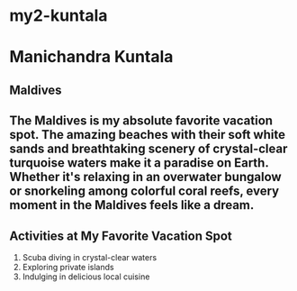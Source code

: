 # my2-kuntala
# Manichandra Kuntala
## Maldives
The Maldives is my absolute favorite vacation spot. The **amazing beaches** with their soft white sands and **breathtaking scenery** of crystal-clear turquoise waters make it a paradise on Earth. Whether it's relaxing in an overwater bungalow or snorkeling among colorful coral reefs, every moment in the Maldives feels like a dream.
------------------------------------------------------------------------------------------------------------------------------------------
## Activities at My Favorite Vacation Spot
1. Scuba diving in crystal-clear waters
2. Exploring private islands
3. Indulging in delicious local cuisine
